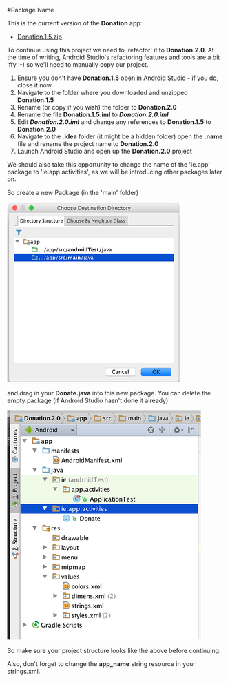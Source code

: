 #Package Name

This is the current version of the <b>Donation</b> app:

- [Donation.1.5.zip](../archives/Donation.1.5.zip)

To continue using this project we need to 'refactor' it to <b>Donation.2.0</b>. At the time of writing, Android Studio's refactoring features and tools are a bit iffy :-) so we'll need to manually copy our project.

1. Ensure you don't have <b>Donation.1.5</b> open in Android Studio - if you do, close it now
2. Navigate to the folder where you downloaded and unzipped <b>Donation.1.5</b>
3. Rename (or copy if you wish) the folder to <b>Donation.2.0</b>
4. Rename the file <b>Donation.1.5.iml</b> to <b><i>Donation.2.0.iml</i></b>
5. Edit <b><i>Donation.2.0.iml</i></b> and change any references to <b>Donation.1.5</b> to <b>Donation.2.0</b>
6. Navigate to the <b>.idea</b> folder (it might be a hidden folder) open the <b>.name</b> file and rename the project name to <b>Donation.2.0</b>
7. Launch Android Studio and open up the <b>Donation.2.0</b> project


We should also take this opportunity to change the name of the 'ie.app' package to 'ie.app.activities', as we will be introducing other packages later on.

So create a new Package (in the 'main' folder)

![](../img/lab3s101.png)

and drag in your <b>Donate.java</b> into this new package. You can delete the empty package (if Android Studio hasn't done it already)

![](../img/lab3s102.png)

So make sure your project structure looks like the above before continuing.

Also, don't forget to change the <b>app_name</b> string resource in your strings.xml.

